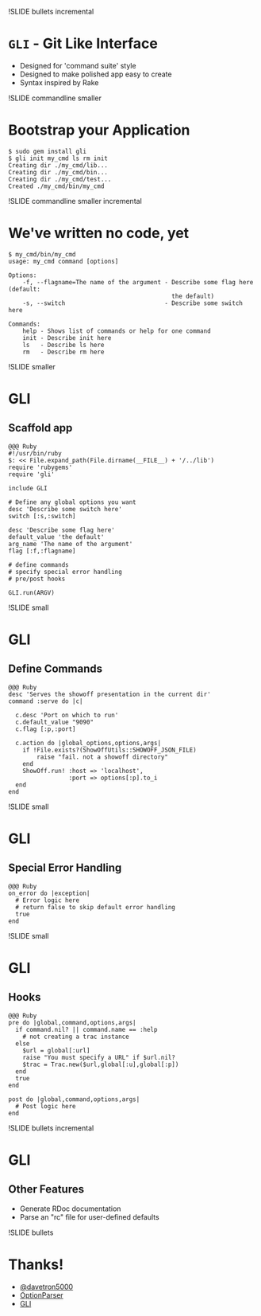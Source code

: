 !SLIDE bullets incremental
# <code>GLI</code> - Git Like Interface
* Designed for 'command suite' style
* Designed to make polished app easy to create
* Syntax inspired by Rake

!SLIDE commandline smaller
# Bootstrap your Application

    $ sudo gem install gli
    $ gli init my_cmd ls rm init
    Creating dir ./my_cmd/lib...
    Creating dir ./my_cmd/bin...
    Creating dir ./my_cmd/test...
    Created ./my_cmd/bin/my_cmd

!SLIDE commandline smaller incremental
# We've written no code, yet

    $ my_cmd/bin/my_cmd 
    usage: my_cmd command [options]

    Options:
        -f, --flagname=The name of the argument - Describe some flag here (default: 
                                                  the default)
        -s, --switch                            - Describe some switch here

    Commands:
        help - Shows list of commands or help for one command
        init - Describe init here
        ls   - Describe ls here
        rm   - Describe rm here
        
    

!SLIDE smaller
# GLI #
## Scaffold app ##

    @@@ Ruby
    #!/usr/bin/ruby
    $: << File.expand_path(File.dirname(__FILE__) + '/../lib')
    require 'rubygems'
    require 'gli'

    include GLI

    # Define any global options you want
    desc 'Describe some switch here'
    switch [:s,:switch]

    desc 'Describe some flag here'
    default_value 'the default'
    arg_name 'The name of the argument'
    flag [:f,:flagname]

    # define commands
    # specify special error handling
    # pre/post hooks

    GLI.run(ARGV)

!SLIDE small
# GLI #
## Define Commands ##

    @@@ Ruby
    desc 'Serves the showoff presentation in the current dir'
    command :serve do |c|

      c.desc 'Port on which to run'
      c.default_value "9090"
      c.flag [:p,:port]

      c.action do |global_options,options,args|
        if !File.exists?(ShowOffUtils::SHOWOFF_JSON_FILE)
            raise "fail. not a showoff directory"
        end
        ShowOff.run! :host => 'localhost', 
                     :port => options[:p].to_i
      end
    end

!SLIDE small
# GLI #
## Special Error Handling ##

    @@@ Ruby
    on_error do |exception|
      # Error logic here
      # return false to skip default error handling
      true
    end

!SLIDE  small
# GLI #
## Hooks ##

    @@@ Ruby
    pre do |global,command,options,args|
      if command.nil? || command.name == :help
        # not creating a trac instance
      else
        $url = global[:url]
        raise "You must specify a URL" if $url.nil?
        $trac = Trac.new($url,global[:u],global[:p])
      end
      true
    end

    post do |global,command,options,args|
      # Post logic here
    end

!SLIDE bullets incremental
# GLI #
## Other Features ##
* Generate RDoc documentation
* Parse an "rc" file for user-defined defaults

!SLIDE bullets
# Thanks! #
* [@davetron5000](http://www.twitter.com/davetron5000)
* [OptionParser](http://rubyforge.org/projects/optionparser/)
* [GLI](http://github.com/davetron5000/gli/)
